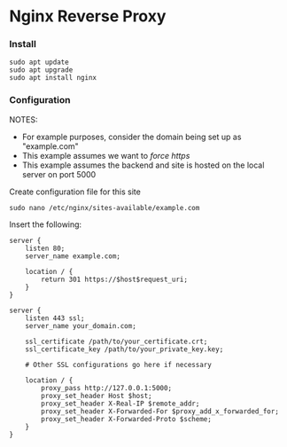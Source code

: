 
# Nginx Reverse Proxy 

### Install 

    sudo apt update
    sudo apt upgrade 
    sudo apt install nginx 

### Configuration

NOTES:
- For example purposes, consider the domain being set up as "example.com"
- This example assumes we want to *force https*
- This example assumes the backend and site is hosted on the local server on port 5000

Create configuration file for this site

    sudo nano /etc/nginx/sites-available/example.com

Insert the following: 

    server {
        listen 80;
        server_name example.com;

        location / {
            return 301 https://$host$request_uri;
        }
    }

    server {
        listen 443 ssl;
        server_name your_domain.com;

        ssl_certificate /path/to/your_certificate.crt;
        ssl_certificate_key /path/to/your_private_key.key;

        # Other SSL configurations go here if necessary

        location / {
            proxy_pass http://127.0.0.1:5000;
            proxy_set_header Host $host;
            proxy_set_header X-Real-IP $remote_addr;
            proxy_set_header X-Forwarded-For $proxy_add_x_forwarded_for;
            proxy_set_header X-Forwarded-Proto $scheme;
        }
    }
